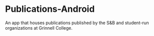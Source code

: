 # Publications-Android
An app that houses publications published by the S&amp;B and student-run organizations at Grinnell College.
